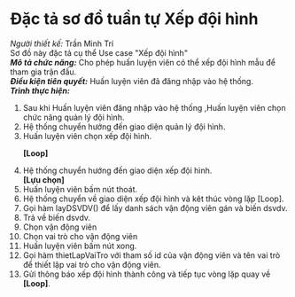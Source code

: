 # Đặc tả sơ đồ tuần tự Xếp đội hình
*Người thiết kế:* Trần Minh Trí
<br/>
Sơ đồ này đặc tả cụ thể Use case "Xếp đội hình"
<br/>
***Mô tả chức năng:*** Cho phép huấn luyện viên có thể xếp đội hình mẫu để tham gia trận đấu.
<br/>
***Điều kiện tiên quyết:*** Huấn luyện viên đã đăng nhập vào hệ thống.
<br/>
***Trình thực hiện:***
<ol>
    <li> Sau khi Huấn luyện viên đăng nhập vào hệ thống ,Huấn luyện viên chọn chức năng quản lý đội hình.
    </li>
    <li>
    Hệ thống chuyển hướng đến giao diện quản lý đội hình. 
    </li>
    <li> Huấn luyện viên chọn xếp đội hình.
    </li>

**[Loop]**
    <li>
    Hệ thống chuyển hướng đến giao diện xếp đội hình. 
    </li>
    **[Lựu chọn]**
    <li>Huấn luyện viên bấm nút thoát.
    </li>
    <li>Hệ thống chuyển về giao diện xếp đội hình và kêt thúc vòng lặp [Loop].
    </li>
    <li>Gọi hàm layDSVDV() để lấy danh sách vận động viên gán và biến dsvdv.
    </li>
    <li>Trả về biến dsvdv.
    </li>
    <li>Chọn vận động viên
    </li>
    <li>Chọn vai trò cho vận động viên</li>
    <li>Huấn luyện viên bấm nút xong.</li>
    <li>Gọi hàm thietLapVaiTro với tham số id của vận động viên và tên vai trò để thiết lập vai trò cho vận động viên.</li>
    <li>Gửi thông báo xếp đội hình thành công và tiếp tục vòng lặp quay về **[Loop]**.</li>
</ol>
